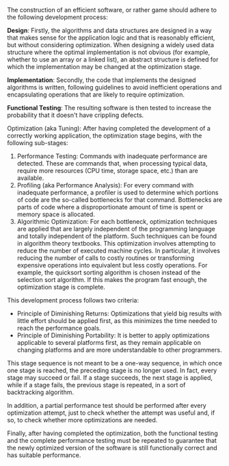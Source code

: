 The construction of an efficient software, or rather game should adhere to the following development process:

**Design**: Firstly, the algorithms and data structures are designed in a way that makes sense for the application logic and that is reasonably efficient, but without considering optimization. 
When designing a widely used data structure where the optimal implementation is not obvious (for example, whether to use an array or a linked list), an abstract structure is defined for which the implementation may be changed at the optimization stage.

**Implementation**: Secondly, the code that implements the designed algorithms is written, following guidelines to avoid inefficient operations and encapsulating operations that are likely to require optimization.

**Functional Testing**: The resulting software is then tested to increase the probability that it doesn't have crippling defects.

Optimization (aka Tuning): After having completed the development of a correctly working application, the optimization stage begins,
 with the following sub-stages:

1. Performance Testing: Commands with inadequate performance are detected. These are commands that, when processing typical data, require more resources (CPU time, storage space, etc.) than are available.
2. Profiling (aka Performance Analysis): For every command with inadequate performance, a profiler is used to determine which portions of code are the so-called bottlenecks for that command. Bottlenecks are parts of code where a disproportionate amount of time is spent or memory space is allocated.
3. Algorithmic Optimization: For each bottleneck, optimization techniques are applied that are largely independent of the programming language and totally independent of the platform. Such techniques can be found in algorithm theory textbooks. This optimization involves attempting to reduce the number of executed machine cycles. 
In particular, it involves reducing the number of calls to costly routines or transforming expensive operations into equivalent but less costly operations. For example, the quicksort sorting algorithm is chosen instead of the selection sort algorithm. If this makes the program fast enough, the optimization stage is complete.

This development process follows two criteria:

- Principle of Diminishing Returns: Optimizations that yield big results with little effort should be applied first, as this minimizes the time needed to reach the performance goals.
- Principle of Diminishing Portability: It is better to apply optimizations applicable to several platforms first, as they remain applicable on changing platforms and are more understandable to other programmers.

This stage sequence is not meant to be a one-way sequence, in which once one stage is reached, the preceding stage is no longer used. In fact, every stage may succeed or fail. If a stage succeeds, the next stage is applied, while if a stage fails, the previous stage is repeated, in a sort of backtracking algorithm.

In addition, a partial performance test should be performed after every optimization attempt, just to check whether the attempt was useful and, if so, to check whether more optimizations are needed.

Finally, after having completed the optimization, both the functional testing and the complete performance testing must be repeated to guarantee that the newly optimized version of the software is still functionally correct and has suitable performance.